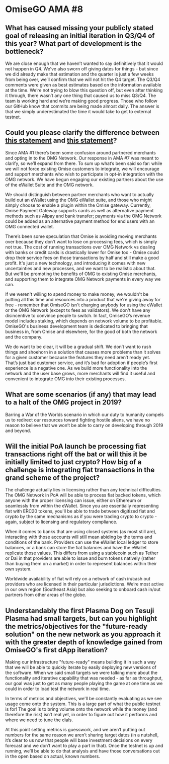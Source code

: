 # OmiseGO AMA \#8

## What has caused missing your publicly stated goal of releasing an initial iteration in Q3/Q4 of this year? What part of development is the bottleneck?

We are close enough that we haven’t wanted to say definitively that it would not happen in Q4. We’ve also sworn off giving dates for things - but since we did already make that estimation and the quarter is just a few weeks from being over, we’ll confirm that we will not hit the Q4 target. The Q3/Q4 comments were given as best estimates based on the information available at the time. We’re not trying to blow this question off, but even after thinking it through, there wasn’t any one thing that caused us to miss Q3/Q4. The team is working hard and we’re making good progress. Those who follow our GitHub know that commits are being made almost daily. The answer is that we simply underestimated the time it would take to get to external testnet.

## Could you please clarify the difference between [this statement](https://kb.buildomg.org/faq/amas/official-amas#at-what-point-will-omises-merchants-be-moved-over-to-the-omg-network) and [this statement](https://kb.buildomg.org/faq/amas/omisego-ama-7#with-the-hard-spoon-not-going-forward-it-also-casts-a-shadow-on-other-claims-how-can-you-say-that-something-similar-wont-happen-again)?

Since AMA \#1 there’s been some confusion around partnered merchants and opting in to the OMG Network. Our response in AMA \#7 was meant to clarify, so we’ll expand from there. To sum up what’s been said so far: while we will not force existing Omise customers to integrate, we will encourage and support merchants who wish to participate in opt-in integration with the OMG network. We have begun engaging our existing partners about the use of the eWallet Suite and the OMG network.

We should distinguish between partner merchants who want to actually build out an eWallet using the OMG eWallet suite, and those who might simply choose to enable a plugin within the Omise gateway. Currently, Omise Payment Gateway supports cards as well as alternative payment methods such as Alipay and bank transfer; payments via the OMG Network could be added as an alternative payment method for end users with an OMG connected wallet.

There’s been some speculation that Omise is avoiding moving merchants over because they don’t want to lose on processing fees, which is simply not true. The cost of running transactions over OMG Network vs dealing with banks or credit cards is drastically lower for Omise too - Omise could drop their service fees on those transactions by half and still make a good profit. It's just a new technology, and introducing it comes with new uncertainties and new processes, and we want to be realistic about that. But we'll be promoting the benefits of OMG to existing Omise merchants, and supporting them to integrate OMG Network payments in every way we can.

If we weren't willing to spend money to make money, we wouldn't be putting all this time and resources into a product that we're giving away for free - remember that OmiseGO isn't charging anybody for using the eWallet or the OMG Network \(except tx fees as validators\). We don't have any disincentive to convince people to switch. In fact, OmiseGO’s revenue model includes staking, which depends on network volume to be profitable. OmiseGO's business development team is dedicated to bringing that business in, from Omise and elsewhere, for the good of both the network and the company.

We do want to be clear, it will be a gradual shift. We don’t want to rush things and shoehorn in a solution that causes more problems than it solves for a given customer because the features they need aren’t ready yet. That’s just bad customer service, and it’s bad for adoption if people’s first experience is a negative one. As we build more functionality into the network and the user base grows, more merchants will find it useful and convenient to integrate OMG into their existing processes.

## What are some scenarios \(if any\) that may lead to a halt of the OMG project in 2019?

Barring a War of the Worlds scenario in which our duty to humanity compels us to redirect our resources toward fighting hostile aliens, we have no reason to believe that we won’t be able to carry on developing through 2019 and beyond.

## Will the initial PoA launch be processing fiat transactions right off the bat or will this it be initially limited to just crypto? How big of a challenge is integrating fiat transactions in the grand scheme of the project?

The challenge actually lies in licensing rather than any technical difficulties. The OMG Network in PoA will be able to process fiat backed tokens, which anyone with the proper licensing can issue, either on Ethereum or seamlessly from within the eWallet. Since you are essentially representing fiat with ERC20 tokens, you'll be able to trade between digitized fiat and crypto by the same mechanisms as if you were trading crypto to crypto - again, subject to licensing and regulatory compliance.

When it comes to banks that are using closed systems \(as most still are\), interacting with those accounts will still mean abiding by the terms and conditions of the bank. Providers can use the eWallet local ledger to store balances, or a bank can store the fiat balances and have the eWallet replicate those values. This differs from using a stablecoin such as Tether or Dai in that providers are able to issue and burn tokens natively \(rather than buying them on a market\) in order to represent balances within their own system.

Worldwide availability of fiat will rely on a network of cash in/cash out providers who are licensed in their particular jurisdictions. We’re most active in our own region \(Southeast Asia\) but also seeking to onboard cash in/out partners from other areas of the globe.

## Understandably the first Plasma Dog on Tesuji Plasma had small targets, but can you highlight the metrics/objectives for the "future-ready solution" on the new network as you approach it with the greater depth of knowledge gained from OmiseGO's first dApp iteration?

Making our infrastructure "future-ready" means building it in such a way that we will be able to quickly iterate by easily deploying new versions of the software. When we said small targets we were talking more about the functionality and iterative capability that was needed - as far as throughput, our goal was just to get as many people playing the game at one time as we could in order to load test the network in real time.

In terms of metrics and objectives, we'll be constantly evaluating as we see usage come onto the system. This is a large part of what the public testnet is for! The goal is to bring volume onto the network while the money \(and therefore the risk\) isn’t real yet, in order to figure out how it performs and where we need to tune the dials.

At this point setting metrics is guesswork, and we aren’t putting out numbers for the same reason we aren’t sharing target dates \(in a nutshell, it’s clear to us now that people will base investment decisions on every forecast and we don’t want to play a part in that\). Once the testnet is up and running, we’ll be able to do that analysis and have those conversations out in the open based on actual, known numbers.  


